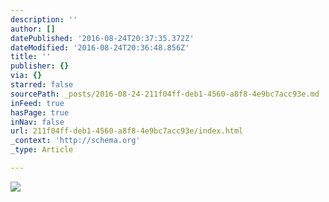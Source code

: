 ```yaml
---
description: ''
author: []
datePublished: '2016-08-24T20:37:35.372Z'
dateModified: '2016-08-24T20:36:48.856Z'
title: ''
publisher: {}
via: {}
starred: false
sourcePath: _posts/2016-08-24-211f04ff-deb1-4560-a8f8-4e9bc7acc93e.md
inFeed: true
hasPage: true
inNav: false
url: 211f04ff-deb1-4560-a8f8-4e9bc7acc93e/index.html
_context: 'http://schema.org'
_type: Article

---
```

![](https://the-grid-user-content.s3-us-west-2.amazonaws.com/93f59fe0-05ad-4a41-b765-a8119d3fed9f.jpg)
